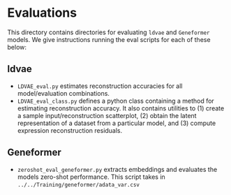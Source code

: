 # Evaluations

This directory contains directories for evaluating `ldvae` and `Geneformer` models. We give instructions running the eval scripts for each of these below:

## ldvae

- `LDVAE_eval.py` estimates reconstruction accuracies for all model/evaluation combinations.
- `LDVAE_eval_class.py` defines a python class containing a method for estimating reconstruction accuracy. It also contains utilities to (1) create a sample input/reconstruction scatterplot, (2) obtain the latent representation of a dataset from a particular model, and (3) compute expression reconstruction residuals.

## Geneformer

- `zeroshot_eval_geneformer.py` extracts embeddings and evaluates the models zero-shot performance. This script takes in `../../Training/geneformer/adata_var.csv`